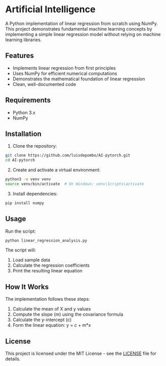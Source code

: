 # Artificial Intelligence

A Python implementation of linear regression from scratch using NumPy. This project demonstrates fundamental machine learning concepts by implementing a simple linear regression model without relying on machine learning libraries.

## Features

- Implements linear regression from first principles
- Uses NumPy for efficient numerical computations
- Demonstrates the mathematical foundation of linear regression
- Clean, well-documented code

## Requirements

- Python 3.x
- NumPy

## Installation

1. Clone the repository:
```bash
git clone https://github.com/luisdepombo/AI-pytorch.git
cd AI-pytorch
```

2. Create and activate a virtual environment:
```bash
python3 -m venv venv
source venv/bin/activate  # On Windows: venv\Scripts\activate
```

3. Install dependencies:
```bash
pip install numpy
```

## Usage

Run the script:
```bash
python linear_regression_analysis.py
```

The script will:
1. Load sample data
2. Calculate the regression coefficients
3. Print the resulting linear equation

## How It Works

The implementation follows these steps:
1. Calculate the mean of X and y values
2. Compute the slope (m) using the covariance formula
3. Calculate the y-intercept (c)
4. Form the linear equation: y = c + m*x

## License

This project is licensed under the MIT License - see the [LICENSE](LICENSE) file for details. 